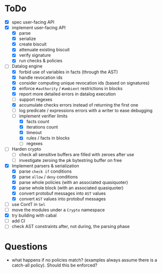 # ToDo

- [x] spec user-facing API
- [x] implement user-facing API
  - [x] parse
  - [x] serialize
  - [x] create biscuit
  - [x] attenuate existing biscuit
  - [x] verify signature
  - [x] run checks & policies

- [ ] Datalog engine
  - [x] forbid use of variables in facts (through the AST)
  - [x] handle revocation ids
  - [x] consider computing unique revocation ids (based on signatures)
  - [x] enforce `#authority` / `#ambient` restrictions in blocks
  - [x] report more detailed errors in datalog execution
  - [ ] support regexes
  - [x] accumulate checks errors instead of returning the first one
  - [ ] log predicate / expressions errors with a writer to ease debugging
  - [ ] implement verifier limits
    - [x] facts count
    - [x] iterations count
    - [x] timeout
    - [x] rules / facts in blocks
    - [ ] regexes

- [ ] Harden crypto
  - [ ] check all sensitive buffers are filled with zeroes after use
  - [ ] investigate zeroing the pk bytestring buffer on free

- [x] Implement parsers & serialization
  - [x] parse `check if` conditions
  - [x] parse `allow` / `deny` conditions
  - [x] parse whole policies (with an associated quasiquoter)
  - [x] parse whole block (with an associated quasiquoter)
  - [x] convert protobuf messages into `AST` values
  - [x] convert `AST` values into protobuf messages

- [ ] use ContT in `Sel`
- [ ] move the modules under a `Crypto` namespace
- [x] try building with cabal
- [ ] add CI
- [ ] check AST constraints after, not during, the parsing phase

# Questions

- what happens if no policies match? (examples always assume there is a catch-all policy). Should this be enforced?
